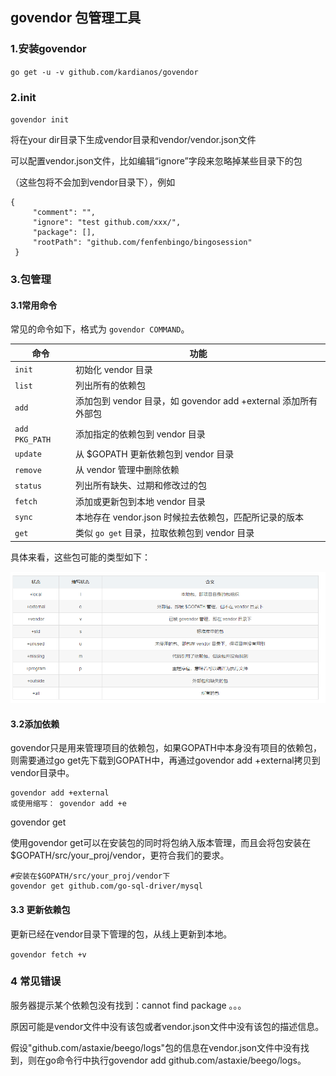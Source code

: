 ## govendor 包管理工具

### 1.安装govendor

`go get -u -v github.com/kardianos/govendor`

### 2.init

`govendor init`

将在your dir目录下生成vendor目录和vendor/vendor.json文件

可以配置vendor.json文件，比如编辑“ignore”字段来忽略掉某些目录下的包

（这些包将不会加到vendor目录下），例如

```
{
     "comment": "",
     "ignore": "test github.com/xxx/",
     "package": [],
     "rootPath": "github.com/fenfenbingo/bingosession"
 }
```

### 3.包管理

#### 3.1常用命令

常见的命令如下，格式为 `govendor COMMAND`。

| 命令           | 功能                                                         |
| -------------- | ------------------------------------------------------------ |
| `init`         | 初始化 vendor 目录                                           |
| `list`         | 列出所有的依赖包                                             |
| `add`          | 添加包到 vendor 目录，如 govendor add +external 添加所有外部包 |
| `add PKG_PATH` | 添加指定的依赖包到 vendor 目录                               |
| `update`       | 从 $GOPATH 更新依赖包到 vendor 目录                          |
| `remove`       | 从 vendor 管理中删除依赖                                     |
| `status`       | 列出所有缺失、过期和修改过的包                               |
| `fetch`        | 添加或更新包到本地 vendor 目录                               |
| `sync`         | 本地存在 vendor.json 时候拉去依赖包，匹配所记录的版本        |
| `get`          | 类似 `go get` 目录，拉取依赖包到 vendor 目录                 |

具体来看，这些包可能的类型如下：

![1](https://github.com/tagDong/note/blob/master/assets/image/govender/img.png)

#### 3.2添加依赖

govendor只是用来管理项目的依赖包，如果GOPATH中本身没有项目的依赖包，则需要通过go get先下载到GOPATH中，再通过govendor add +external拷贝到vendor目录中。

```
govendor add +external
或使用缩写： govendor add +e
```

govendor get

使用govendor get可以在安装包的同时将包纳入版本管理，而且会将包安装在$GOPATH/src/your_proj/vendor，更符合我们的要求。

```
#安装在$GOPATH/src/your_proj/vendor下
govendor get github.com/go-sql-driver/mysql
```

#### 3.3 更新依赖包

更新已经在vendor目录下管理的包，从线上更新到本地。

`govendor fetch +v`

### 4 常见错误

服务器提示某个依赖包没有找到：cannot find package 。。。

原因可能是vendor文件中没有该包或者vendor.json文件中没有该包的描述信息。

假设"github.com/astaxie/beego/logs"包的信息在vendor.json文件中没有找到，则在go命令行中执行govendor add github.com/astaxie/beego/logs。

